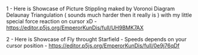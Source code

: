 1 - Here is Showcase of Picture Stippling maked by Voronoi Diagram Delaunay Triangulation ( sounds much harder then it really is ) with my little special force reaction on cursor xD -                                 https://editor.p5js.org/EmperorKunDis/full/UH9BMK7AX

2 - Here is Showcase of Fly throught Starfield - Speeds depends on your cursor position - https://editor.p5js.org/EmperorKunDis/full/0e9j76qDf
